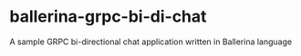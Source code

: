 # ballerina-grpc-bi-di-chat
A sample GRPC bi-directional chat application written in Ballerina language
